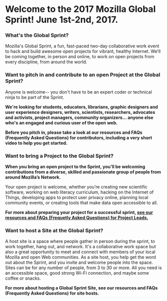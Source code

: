 # Welcome to the 2017 Mozilla Global Sprint! June 1st-2nd, 2017.

### What's the Global Sprint?
Mozilla's Global Sprint, a fun, fast-paced two-day collaborative work event to hack and build awesome open projects for vibrant, healthy Internet. We’ll be coming together, in person and online, to work on open projects from every discipline, from around the world.

### Want to pitch in and contribute to an open Project at the Global Sprint?
Anyone is welcome-- you don't have to be an expert coder or technical ninja to be part of the Sprint.

**We're looking for students, educators, librarians, graphic designers and user experience designers, writers, scientists, researchers, advocates and activists, project managers, community organizers... anyone else who's an engaged and curious user of the open web.**

**Before you pitch in, please take a look at our resources and FAQs (Frequently Asked Questions) for contributors, including a very short video to help you get started.**


### Want to bring a Project to the Global Sprint?

**When you bring an open project to the Sprint, you’ll be welcoming contributions from a diverse, skilled and passionate group of people from around Mozilla’s Network.**

Your open project is welcome, whether you’re creating new scientific software, working on web literacy curriculum, hacking on the Internet of Things, developing apps to protect user privacy online, planning local community events, or creating tools that make data open accessible to all.

**For more about preparing your project for a successful sprint, [see our resources and FAQs (Frequetly Asked Questions) for Project Leads.](https://github.com/mozilla/global-sprint/blob/master/projects.md)**



### Want to host a Site at the Global Sprint?

A host site is a space where people gather in person during the sprint, to work together, hang out, and network. It's a collaborative work space but also a great opportunity to meet and connect with members of your local Mozilla and open Web communities. As a site host, you help get the word out about the Sprint, and you invite and welcome people into the space. Sites can be for any number of people, from 3 to 30 or more. All you need is an accessible space, good strong Wi-Fi connection, and maybe some coffee or snacks.

**For more about hosting a Global Sprint Site, see our resources and FAQs (Frequently Asked Questions) for site hosts.**
